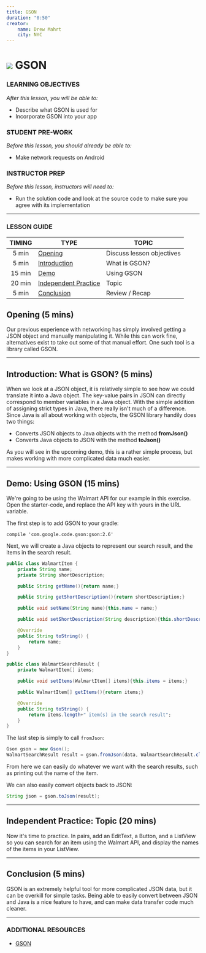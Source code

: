 ```yaml
---
title: GSON
duration: "0:50"
creator:
    name: Drew Mahrt
    city: NYC
---
```

# ![](https://ga-dash.s3.amazonaws.com/production/assets/logo-9f88ae6c9c3871690e33280fcf557f33.png) GSON

### LEARNING OBJECTIVES
*After this lesson, you will be able to:*
- Describe what GSON is used for
- Incorporate GSON into your app

### STUDENT PRE-WORK
*Before this lesson, you should already be able to:*
- Make network requests on Android

### INSTRUCTOR PREP
*Before this lesson, instructors will need to:*
- Run the solution code and look at the source code to make sure you agree with its implementation

---

### LESSON GUIDE

| TIMING  | TYPE  | TOPIC  |
|:-:|---|---|
| 5 min  | [Opening](#opening-5-mins)  | Discuss lesson objectives |
| 5 min  | [Introduction](#introduction-what-is-gson-5-mins)  | What is GSON? |
| 15 min  | [Demo](#demo-using-gson-15-mins)  | Using GSON |
| 20 min  | [Independent Practice](#independent-practice-topic-20-mins)  | Topic |
| 5 min  | [Conclusion](#conclusion-5-mins)  | Review / Recap |
<a name="opening"></a>
## Opening (5 mins)

Our previous experience with networking has simply involved getting a JSON object and manually manipulating it. While this can work fine, alternatives exist to take out some of that manual effort. One such tool is a library called GSON.

***

<a name="introduction"></a>
## Introduction: What is GSON? (5 mins)

When we look at a JSON object, it is relatively simple to see how we could translate it into a Java object. The key-value pairs in JSON can directly correspond to member variables in a Java object. With the simple addition of assigning strict types in Java, there really isn't much of a difference. Since Java is all about working with objects, the GSON library handily does two things:

- Converts JSON objects to Java objects with the method **fromJson()**
- Converts Java objects to JSON with the method **toJson()**

As you will see in the upcoming demo, this is a rather simple process, but makes working with more complicated data much easier.


***

<a name="demo"></a>
## Demo: Using GSON (15 mins)


We're going to be using the Walmart API for our example in this exercise. Open the starter-code, and replace the API key with yours in the URL variable.

The first step is to add GSON to your gradle:

```
compile 'com.google.code.gson:gson:2.6'
```

Next, we will create a Java objects to represent our search result, and the items in the search result.

```java
public class WalmartItem {
    private String name;
    private String shortDescription;

    public String getName(){return name;}

    public String getShortDescription(){return shortDescription;}

    public void setName(String name){this.name = name;}

    public void setShortDescription(String description){this.shortDescription = description;}

    @Override
    public String toString() {
        return name;
    }
}
```

```java
public class WalmartSearchResult {
    private WalmartItem[] items;

    public void setItems(WalmartItem[] items){this.items = items;}

    public WalmartItem[] getItems(){return items;}

    @Override
    public String toString() {
        return items.length+" item(s) in the search result";
    }
}
```

The last step is simply to call `fromJson`:

```java
Gson gson = new Gson();
WalmartSearchResult result = gson.fromJson(data, WalmartSearchResult.class);
```

From here we can easily do whatever we want with the search results, such as printing out the name of the item.

We can also easily convert objects back to JSON:

```java
String json = gson.toJson(result);
```

***

<a name="ind-practice"></a>
## Independent Practice: Topic (20 mins)

Now it's time to practice. In pairs, add an EditText, a Button, and a ListView so you can search for an item using the Walmart API, and display the names of the items in your ListView.


***

<a name="conclusion"></a>
## Conclusion (5 mins)

GSON is an extremely helpful tool for more complicated JSON data, but it can be overkill for simple tasks. Being able to easily convert between JSON and Java is a nice feature to have, and can make data transfer code much cleaner.

***

### ADDITIONAL RESOURCES
- [GSON](https://github.com/google/gson)
